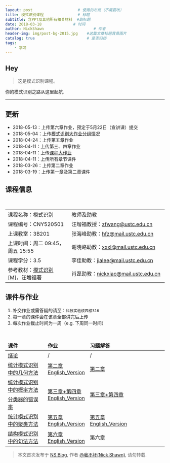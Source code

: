 ```yaml
---
layout: post                    # 使用的布局（不需要改）
title: 模式识别课程               # 标题 
subtitle: 含PPT及其他所有相关材料  #副标题
date: 2018-03-18              # 时间
author: NickShawn                      # 作者
header-img: img/post-bg-2015.jpg    #这篇文章标题背景图片
catalog: true                       # 是否归档
tags:
    - 学习
---
```


## Hey
>这是模式识别课程。

你的模式识别之路从这里起航.

***

## 更新
* 2018-05-13：上传第六章作业，预定于5月22日（宣讲课）提交
* 2018-05-04：上传<a href="http://nickshawn.top/files/模式识别大作业分组情况.xls" target="_blank">模式识别大作业分组情况</a>
* 2018-04-24：上传第五章作业
* 2018-04-11：上传第三、四章作业
* 2018-04-11：上传<a href="http://nickshawn.github.io/files/大作业.pdf" target="_blank">课程大作业</a>
* 2018-04-11：上传所有章节课件
* 2018-03-26：上传第二章作业
* 2018-03-19：上传第一章及第二章课件


## 课程信息
<table class="table table-striped table-bordered text-center">
    <tbody>
        <tr>
            <td width="40%">课程名称：模式识别
            </td>
            <td>教师及助教</td>
        </tr>
        <tr>
            <td>课程编号：CNY520501</td>
            <td>汪增福教授：<a title="" href="mailto:zfwang@ustc.edu.cn">zfwang@ustc.edu.cn</a></td>
        </tr>
        <tr>
            <td>上课教室：3B201</td>
            <td>张海峰助教：<a title="" href="mailto:hfz@ustc.edu.cn">hfz@mail.ustc.edu.cn</a></td>
        </tr>
        <tr>
            <td>上课时间：周二 09:45，周五 15:55</td>
            <td>谢晓路助教：<a title="" href="mailto:xxxl@mail.ustc.edu.cn">xxxl@mail.ustc.edu.cn</a></td>
        </tr>
        <tr>
            <td>课程学分：3.5</td>
            <td>李佳助教：<a title="" href="mailto:jialee@mail.ustc.edu.cn">jialee@mail.ustc.edu.cn</a></td>
        </tr>
        <tr>
            <td>参考教材：<a title="模式识别" href="http://item.jd.com/10339634.html" target="_blank">模式识别</a>[M]，汪增福著</td>
            <td>肖磊助教：<a title="" href="mailto:nickxiao@mail.ustc.edu.cn">nickxiao@mail.ustc.edu.cn</a></td>
        </tr>
    </tbody>
</table>


## 课件与作业
1. 补交作业或需答疑的请至：`科技实验楼西楼316`
2. 每一章的课件会在该章全部讲完后上传
3. 每次作业截止时间为一周（e.g. 下周同一时间）
<table class="table table-hover table-bordered text-center" >
    <thead>
        <tr class="active">
            <td width="25%"><span style="font-weight: bold;">课件</span></td>
            <td width="25%"><span style="font-weight: bold;">作业</span></td>
            <td><span style="font-weight: bold;">习题解答</span></td>
        </tr>
    </thead>
    <tbody>
        <tr>
            <td><a href="https://nickshawn.top/files/chapter1.pdf" target="_blank" rel="nofollow">绪论</a></td>
            <td>/</td>
            <td>/</td>
        </tr>
        <tr>
            <td rowspan="1" style="vertical-align:middle"><a href="https://nickshawn.top/files/chapter2.pdf" target="_blank" rel="nofollow">统计模式识别中的几何方法</a></td>
            <td rowspan="1" style="vertical-align:middle"><a href="https://nickshawn.top/files/作业2.pdf" target="_blank" rel="nofollow">第二章</a><br><a href="https://nickshawn.top/files/homework2.pdf" target="_blank" rel="nofollow">English_Version</a></td>
            <td rowspan="1" style="vertical-align:middle"><a href="https://nickshawn.top/files/答案2.pdf" target="_blank" rel="nofollow">第二章</a></td>
        </tr>
        <tr>
            <td rowspan="1" style="vertical-align:middle"><a href="https://nickshawn.top/files/chapter3.pdf" target="_blank" rel="nofollow">统计模式识别中的概率方法</a></td>
            <td rowspan="2" style="vertical-align:middle"><a href="https://nickshawn.top/files/作业3+4.pdf" target="_blank" rel="nofollow">第三章+第四章</a><br><a href="https://nickshawn.top/files/homework3+4.pdf" target="_blank" rel="nofollow">English_Version</a></td>
            <td rowspan="2" style="vertical-align:middle"><a href="https://nickshawn.top/files/答案3+4.pdf" target="_blank" rel="nofollow">第三章+第四章</a></td>
        </tr>
        <tr>
            <td><a href="https://nickshawn.top/files/chapter4.pdf" target="_blank" rel="nofollow">分类器的错误率</a></td>
        </tr>
        <tr>
            <td rowspan="1" style="vertical-align:middle"><a href="https://nickshawn.top/files/chapter5.pdf" target="_blank" rel="nofollow">统计模式识别中的聚类方法</a></td>
            <td rowspan="1" style="vertical-align:middle"><a href="https://nickshawn.top/files/作业5.pdf" target="_blank" rel="nofollow">第五章</a><br><a href="https://nickshawn.top/files/homework5.pdf" target="_blank"
rel="nofollow">English_Version</a></td>
            <td rowspan="1" style="vertical-align:middle"><a href="https://nickshawn.top/files/答案5.pdf" target="_blank">第五章</a><br><a href="https://nickshawn.top/files/answer5.pdf" target="_blank">English_Version</a></td>
        </tr>
        <tr>
            <td rowspan="1" style="vertical-align:middle"><a href="https://nickshawn.top/files/chapter6.pdf" target="_blank" rel="nofollow">结构模式识别中的句法方法</a></td>
            <td rowspan="1" style="vertical-align:middle"><a href="https://nickshawn.top/files/作业6.pdf" target="_blank">第六章</a><br><a href="https://nickshawn.top/files/homework6.pdf" target="_blank">English_Version</a></td>
            <td rowspan="1" style="vertical-align:middle">第六章</td>
        </tr>
    </tbody>
</table>


> 本文首次发布于 [NS Blog](http://nickshawn.github.io), 作者 [@我不坏(Nick Shawn)](http://github.com/NickShawn), 请勿转载.
